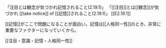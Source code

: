 「注目とは観念が気づかれ記憶されること(2.19.1)」
「[[注目]]とは[[観念]]が気づかれ [[take notice]] of [[記憶]]されること(2.19.1)」
 [[E2.19.1]]

[[記憶]]がここで問題になることが面白い。記憶は[[人格同一性]]のとき、非常に重要なファクターになっていくから。

[[注目・意識・記憶・人格同一性]]
